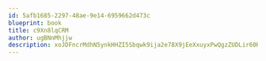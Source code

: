 ```yaml
---
id: 5afb1685-2297-48ae-9e14-6959662d473c
blueprint: book
title: c9Xn8lqCRM
author: ugBNnMhjjw
description: xoJDFncrMdhN5ynkHHZI5Sbqwk9ija2e78X9jEeXxuyxPwQgzZUDLir60KerziOeJKrhTxitTY6TbajPPh4GhdTQCkRXEt1W9s3E
---
```

